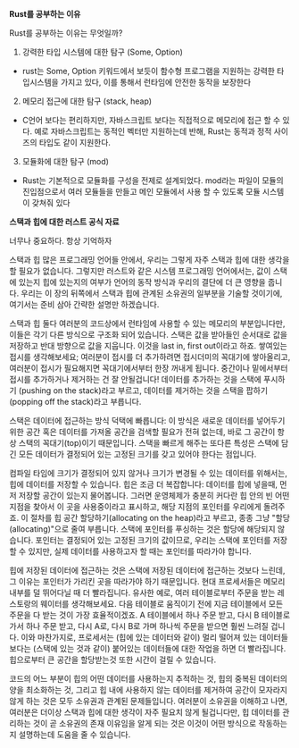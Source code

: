 **Rust를 공부하는 이유**

Rust를 공부하는 이유는 무엇일까?

1. 강력한 타입 시스템에 대한 탐구 (Some, Option)
- rust는 Some, Option 키워드에서 보듯이 함수형 프로그램을 지원하는 강력한 타입시스템을 가지고 있다, 이를 통해서 런타임에 안전한 동작을 보장한다

2. 메모리 접근에 대한 탐구 (stack, heap)
- C언어 보다는 편리하지만, 자바스크립트 보다는 직접적으로 메모리에 접근 할 수 있다. 예로 자바스크립트는 동적인 벡터만 지원하는데 반해, Rust는 동적과 정적 사이즈의 타입도 같이 지원한다.
 
3. 모듈화에 대한 탐구 (mod)
- Rust는 기본적으로 모듈화를 구성을 전제로 설계되었다. mod라는 파일이 모듈의 진입점으로서 여러 모듈들을 만들고 메인 모듈에서 사용 할 수 있도록 모듈 시스템이 갖쳐줘 있다


**스택과 힙에 대한 러스트 공식 자료**

너무나 중요하다. 항상 기억하자

스택과 힙
많은 프로그래밍 언어들 안에서, 우리는 그렇게 자주 스택과 힙에 대한 생각을 할 필요가 없습니다. 그렇지만 러스트와 같은 시스템 프로그래밍 언어에서는, 값이 스택에 있는지 힙에 있는지의 여부가 언어의 동작 방식과 우리의 결단에 더 큰 영향을 줍니다. 우리는 이 장의 뒤쪽에서 스택과 힙에 관계된 소유권의 일부분을 기술할 것이기에, 여기서는 준비 삼아 간략한 설명만 하겠습니다.

스택과 힙 둘다 여러분의 코드상에서 런타임에 사용할 수 있는 메모리의 부분입니다만, 이들은 각기 다른 방식으로 구조화 되어 있습니다. 스택은 값을 받아들인 순서대로 값을 저장하고 반대 방향으로 값을 지웁니다. 이것을 last in, first out이라고 하죠. 쌓여있는 접시를 생각해보세요; 여러분이 접시를 더 추가하려면 접시더미의 꼭대기에 쌓아올리고, 여러분이 접시가 필요해지면 꼭대기에서부터 한장 꺼내게 됩니다. 중간이나 밑에서부터 접시를 추가하거나 제거하는 건 잘 안될겁니다! 데이터를 추가하는 것을 스택에 푸시하기 (pushing on the stack)라고 부르고, 데이터를 제거하는 것을 스택을 팝하기 (popping off the stack)라고 부릅니다.

스택은 데이터에 접근하는 방식 덕택에 빠릅니다: 이 방식은 새로운 데이터를 넣어두기 위한 공간 혹은 데이터를 가져올 공간을 검색할 필요가 전혀 없는데, 바로 그 공간이 항상 스택의 꼭대기(top)이기 때문입니다. 스택을 빠르게 해주는 또다른 특성은 스택에 담긴 모든 데이터가 결정되어 있는 고정된 크기를 갖고 있어야 한다는 점입니다.

컴파일 타임에 크기가 결정되어 있지 않거나 크기가 변경될 수 있는 데이터를 위해서는, 힙에 데이터를 저장할 수 있습니다. 힙은 조금 더 복잡합니다: 데이터를 힙에 넣을때, 먼저 저장할 공간이 있는지 물어봅니다. 그러면 운영체제가 충분히 커다란 힙 안의 빈 어떤 지점을 찾아서 이 곳을 사용중이라고 표시하고, 해당 지점의 포인터를 우리에게 돌려주죠. 이 절차를 힙 공간 할당하기(allocating on the heap)라고 부르고, 종종 그냥 "할당(allocating)"으로 줄여 부릅니다. 스택에 포인터를 푸싱하는 것은 할당에 해당되지 않습니다. 포인터는 결정되어 있는 고정된 크기의 값이므로, 우리는 스택에 포인터를 저장할 수 있지만, 실제 데이터를 사용하고자 할 때는 포인터를 따라가야 합니다.

힙에 저장된 데이터에 접근하는 것은 스택에 저장된 데이터에 접근하는 것보다 느린데, 그 이유는 포인터가 가리킨 곳을 따라가야 하기 때문입니다. 현대 프로세서들은 메모리 내부를 덜 뛰어다닐 때 더 빨라집니다. 유사한 예로, 여러 테이블로부터 주문을 받는 레스토랑의 웨이터를 생각해보세요. 다음 테이블로 움직이기 전에 지금 테이블에서 모든 주문을 다 받는 것이 가장 효율적이겠죠. A 테이블에서 하나 주문 받고, 다시 B 테이블로 가서 하나 주문 받고, 다시 A로, 다시 B로 가며 하나씩 주문을 받으면 훨씬 느려질 겁니다. 이와 마찬가지로, 프로세서는 (힙에 있는 데이터와 같이) 멀리 떨어져 있는 데이터들 보다는 (스택에 있는 것과 같이) 붙어있는 데이터들에 대한 작업을 하면 더 빨라집니다. 힙으로부터 큰 공간을 할당받는것 또한 시간이 걸릴 수 있습니다.

코드의 어느 부분이 힙의 어떤 데이터를 사용하는지 추적하는 것, 힙의 중복된 데이터의 양을 최소화하는 것, 그리고 힙 내에 사용하지 않는 데이터를 제거하여 공간이 모자라지 않게 하는 것은 모두 소유권과 관계된 문제들입니다. 여러분이 소유권을 이해하고 나면, 여러분은 더이상 스택과 힙에 대한 생각이 자주 필요치 않게 될겁니다만, 힙 데이터를 관리하는 것이 곧 소유권의 존재 이유임을 알게 되는 것은 이것이 어떤 방식으로 작동하는지 설명하는데 도움을 줄 수 있습니다.